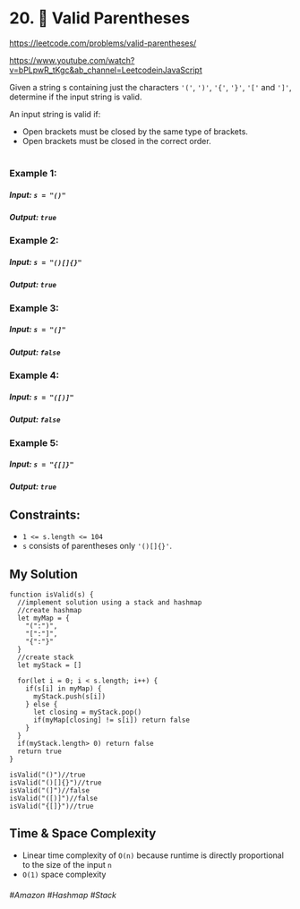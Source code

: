 # 20. 🌴 Valid Parentheses
https://leetcode.com/problems/valid-parentheses/

https://www.youtube.com/watch?v=bPLpwR_tKgc&ab_channel=LeetcodeinJavaScript

Given a string s containing just the characters `'('`, `')'`, `'{'`, `'}'`, `'['` and `']'`, determine if the input string is valid.

An input string is valid if:
- Open brackets must be closed by the same type of brackets.
- Open brackets must be closed in the correct order.
#
### Example 1:
##### Input: `s = "()"`
##### Output: `true`
### Example 2:
##### Input: `s = "()[]{}"`
##### Output: `true`
### Example 3:
##### Input: `s = "(]"`
##### Output: `false`
### Example 4:
##### Input: `s = "([)]"`
##### Output: `false`
### Example 5:
##### Input: `s = "{[]}"`
##### Output: `true`
 
## Constraints:
- `1 <= s.length <= 104`
- `s` consists of parentheses only `'()[]{}'`.

## My Solution
````
function isValid(s) {
  //implement solution using a stack and hashmap
  //create hashmap
  let myMap = {
    "(":")",
    "[":"]",
    "{":"}"
  }
  //create stack
  let myStack = []
  
  for(let i = 0; i < s.length; i++) {
    if(s[i] in myMap) {
      myStack.push(s[i])
    } else {
      let closing = myStack.pop()
      if(myMap[closing] != s[i]) return false
    }
  }
  if(myStack.length> 0) return false
  return true
}

isValid("()")//true
isValid("()[]{}")//true
isValid("(]")//false
isValid("([)]")//false
isValid("{[]}")//true
````
## Time & Space Complexity
- Linear time complexity of `O(n)` because runtime is directly proportional to the size of the input `n`
- `O(1)` space complexity
###### #Amazon #Hashmap #Stack 
